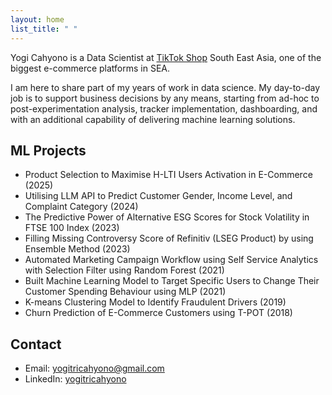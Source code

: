 ```yaml
---
layout: home
list_title: " "
---
```


Yogi Cahyono is a Data Scientist at [TikTok Shop](https://www.linkedin.com/company/bytedance/posts/?feedView=all) South East Asia, one of the biggest e-commerce platforms in SEA. 

I am here to share part of my years of work in data science. My day-to-day job is to support business decisions by any means, starting from ad-hoc to post-experimentation analysis, tracker implementation, dashboarding, and with an additional capability of delivering machine learning solutions.

## ML Projects

- Product Selection to Maximise H-LTI Users Activation in E-Commerce (2025)
- Utilising LLM API to Predict Customer Gender, Income Level, and Complaint Category (2024)
- The Predictive Power of Alternative ESG Scores for Stock Volatility in FTSE 100 Index (2023)
- Filling Missing Controversy Score of Refinitiv (LSEG Product) by using Ensemble Method (2023)
- Automated Marketing Campaign Workflow using Self Service Analytics with Selection Filter using Random Forest (2021)
- Built Machine Learning Model to Target Specific Users to Change Their Customer Spending Behaviour using MLP (2021)
- K-means Clustering Model to Identify Fraudulent Drivers (2019)
- Churn Prediction of E-Commerce Customers using T-POT (2018)

## Contact

- Email: [yogitricahyono@gmail.com](mailto:yogitricahyono@gmail.com)
- LinkedIn: [yogitricahyono](https://www.linkedin.com/in/yogitricahyono/)

